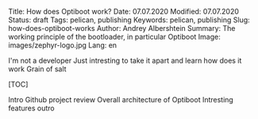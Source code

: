 Title: How does Optiboot work?
Date: 07.07.2020
Modified: 07.07.2020
Status: draft
Tags: pelican, publishing
Keywords: pelican, publishing
Slug: how-does-optiboot-works
Author: Andrey Albershtein
Summary: The working principle of the bootloader, in particular Optiboot
Image: images/zephyr-logo.jpg
Lang: en

I'm not a developer
Just intresting to take it apart and learn how does it work
Grain of salt

[TOC]

Intro
Github project review
Overall architecture of Optiboot
Intresting features
outro
